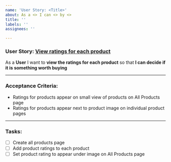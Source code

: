 ```yaml
---
name: 'User Story: <Title>'
about: As a <> I can <> by <>
title: ''
labels: ''
assignees: ''

---
```


### User Story: [View ratings for each product ](https://docs.google.com/spreadsheets/d/1tVnHzRfP0hPory2GUCfKkiKpfxxGOuGtRkeizTLchqo/edit#gid=0&range=C4) 

As a **User** I want to **view the ratings for each product** so that **I can decide if it is something worth buying**

***

### Acceptance Criteria:
- Ratings for products appear on small view of products on All Products page
- Ratings for products appear next to product image on individual product pages

***

### Tasks: 
- [ ] Create all products page
- [ ] Add product ratings to each product
- [ ] Set product rating to appear under image on All Products page
